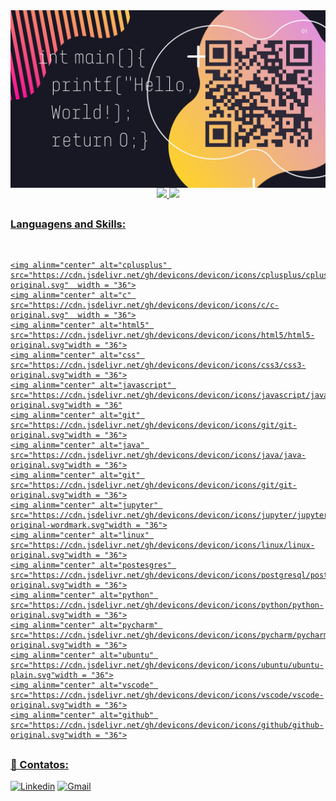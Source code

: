 <img height="50%"  src="https://github.com/MariliaOlivira/MariliaOlivira/blob/main/printf(Hello%2C%20World!)%20(1)_page-0001.jpg" width = "800" align="center"/>

<div align="center">
  <a href="https://github.com/MariliaOlivira">
  <img height="180em" src="https://github-readme-stats.vercel.app/api?username=MariliaOlivira&show_icons=true&theme=radical&include_all_commits=true&count_private=true"/>
  <img height="180em" src="https://github-readme-stats.vercel.app/api/top-langs/?username=MariliaOlivira&layout=compact&langs_count=7&theme=radical"/>
</div>

</div>

##
### Languagens and Skills:

<div style = "display: inline_block"><br/>
 
    <img alinm="center" alt="cplusplus" src="https://cdn.jsdelivr.net/gh/devicons/devicon/icons/cplusplus/cplusplus-original.svg"  width = "36">
    <img alinm="center" alt="c" src="https://cdn.jsdelivr.net/gh/devicons/devicon/icons/c/c-original.svg"  width = "36">
    <img alinm="center" alt="html5" src="https://cdn.jsdelivr.net/gh/devicons/devicon/icons/html5/html5-original.svg"width = "36">
    <img alinm="center" alt="css" src="https://cdn.jsdelivr.net/gh/devicons/devicon/icons/css3/css3-original.svg"width = "36">
    <img alinm="center" alt="javascript" src="https://cdn.jsdelivr.net/gh/devicons/devicon/icons/javascript/javascript-original.svg"width = "36"
    <img alinm="center" alt="git" src="https://cdn.jsdelivr.net/gh/devicons/devicon/icons/git/git-original.svg"width = "36">
    <img alinm="center" alt="java" src="https://cdn.jsdelivr.net/gh/devicons/devicon/icons/java/java-original.svg"width = "36">
    <img alinm="center" alt="git" src="https://cdn.jsdelivr.net/gh/devicons/devicon/icons/git/git-original.svg"width = "36">
    <img alinm="center" alt="jupyter" src="https://cdn.jsdelivr.net/gh/devicons/devicon/icons/jupyter/jupyter-original-wordmark.svg"width = "36">
    <img alinm="center" alt="linux" src="https://cdn.jsdelivr.net/gh/devicons/devicon/icons/linux/linux-original.svg"width = "36">
    <img alinm="center" alt="postesgres" src="https://cdn.jsdelivr.net/gh/devicons/devicon/icons/postgresql/postgresql-original.svg"width = "36">
    <img alinm="center" alt="python" src="https://cdn.jsdelivr.net/gh/devicons/devicon/icons/python/python-original.svg"width = "36">
    <img alinm="center" alt="pycharm" src="https://cdn.jsdelivr.net/gh/devicons/devicon/icons/pycharm/pycharm-original.svg"width = "36">
    <img alinm="center" alt="ubuntu" src="https://cdn.jsdelivr.net/gh/devicons/devicon/icons/ubuntu/ubuntu-plain.svg"width = "36">
    <img alinm="center" alt="vscode" src="https://cdn.jsdelivr.net/gh/devicons/devicon/icons/vscode/vscode-original.svg"width = "36">
    <img alinm="center" alt="github" src="https://cdn.jsdelivr.net/gh/devicons/devicon/icons/github/github-original.svg"width = "36">
    

</div>
    
##
### 💬 Contatos:   
[![Linkedin](https://img.shields.io/badge/LinkedIn-0077B5?style=for-the-badge&logo=linkedin&logoColor=white)](https://www.linkedin.com/in/mar%C3%ADlia-araujo-589647215?lipi=urn%3Ali%3Apage%3Ad_flagship3_profile_view_base_contact_details%3BE6IMOI7yR%2FWXXx%2BotJjg3A%3D%3D) 
[![Gmail](https://img.shields.io/badge/Gmail-D14836?style=for-the-badge&logo=gmail&logoColor=white)](mailto:omarilia746@gmail.com)
